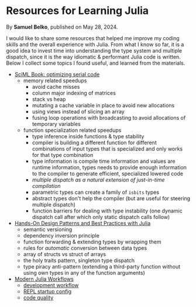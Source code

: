 # Resources for Learning Julia

By **Samuel Belko**, published on May 28, 2024.

I would like to share some resources that helped me improve my coding skills and the overall experience with Julia. From what I know so far, it is a good idea to invest time into understanding the type system and multiple dispatch, since it is the way idiomatic & performant Julia code is written. Below I collect some topics I found useful, and learned from the materials.

- [SciML Book: optimizing serial code](https://book.sciml.ai/notes/02-Optimizing_Serial_Code/)
  - memory related speedups
    - avoid cache misses
    - column major indexing of matrices
    - stack vs heap
    - mutating a cache variable in place to avoid new allocations
    - using views instead of slicing an array
    - fusing loop operations with broadcasting to avoid allocations of temporary variables
  - function specialization related speedups
    - type inference inside functions & type stability
    - compiler is building a different function for different combinations of input types that is specialized and only works for that type combination
    - type information is compile time information and values are runtime information, types needs to provide enough information to the compiler to generate efficient, specialized lowered code
    - *multiple dispatch as a natural extension of just-in-time compilation*
    - parametric types can create a family of `isbits` types
    - abstract types don't help the compiler (but are useful for steering multiple dispatch)
    - function barriers for dealing with type instability (one dynamic dispatch call after which only static dispatch calls follow)
- [Hands-On Design Patterns and Best Practices with Julia](https://www.oreilly.com/library/view/hands-on-design-patterns/9781838648817/)
  - semantic versioning
  - dependency inversion principle
  - function forwarding & extending types by wrapping them
  - rules for *automatic* conversion between data types
  - array of structs vs struct of arrays
  - the holy traits pattern, singleton type dispatch
  - type piracy anti-pattern (extending a third-party function without using own types in any of the function arguments)
- [Modern Julia Workflows](https://modernjuliaworkflows.github.io/)
  - [development workflow](https://modernjuliaworkflows.github.io/writing/#development_workflow)
  - [REPL startup config](https://modernjuliaworkflows.github.io/writing/#configuration)
  - [code quality](https://modernjuliaworkflows.github.io/sharing/#code_quality)
